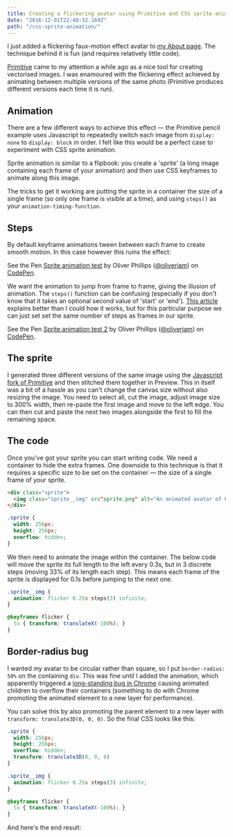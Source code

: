 ```yaml
---
title: Creating a flickering avatar using Primitive and CSS sprite animation
date: "2016-12-01T22:40:32.169Z"
path: "/css-sprite-animation/"
---
```


I just added a flickering faux-motion effect avatar to [my About page]. The technique behind it is fun (and requires relatively little code).

[Primitive] came to my attention a while ago as a nice tool for creating vectorised images. I was enamoured with the flickering effect achieved by animating between multiple versions of the same photo (Primitive produces different versions each time it is run).

## Animation

There are a few different ways to achieve this effect — the Primitive pencil example uses Javascript to repeatedly switch each image from `display: none` to `display: block` in order. I felt like this would be a perfect case to experiment with CSS sprite animation.

Sprite animation is similar to a flipbook: you create a 'sprite' (a long image containing each frame of your animation) and then use CSS keyframes to animate along this image.

The tricks to get it working are putting the sprite in a container the size of a single frame (so only one frame is visible at a time), and using `steps()` as your `animation-timing-function`.

## Steps

By default keyframe animations tween between each frame to create smooth motion. In this case however this ruins the effect:

<p data-height="350" data-theme-id="26563" data-slug-hash="QGOaPd" data-default-tab="result" data-user="oliverjam" data-embed-version="2" data-pen-title="Sprite animation test" class="codepen">See the Pen <a href="http://codepen.io/oliverjam/pen/QGOaPd/">Sprite animation test</a> by Oliver Phillips (<a href="http://codepen.io/oliverjam">@oliverjam</a>) on <a href="http://codepen.io">CodePen</a>.</p>
<script async src="https://production-assets.codepen.io/assets/embed/ei.js"></script>

We want the animation to jump from frame to frame, giving the illusion of animation. The `steps()` function can be confusing (especially if you don't know that it takes an optional second value of 'start' or 'end'). [This article] explains better than I could how it works, but for this particular purpose we can just set set the same number of steps as frames in our sprite.

<p data-height="350" data-theme-id="26563" data-slug-hash="rWpeWv" data-default-tab="result" data-user="oliverjam" data-embed-version="2" data-pen-title="Sprite animation test 2" class="codepen">See the Pen <a href="http://codepen.io/oliverjam/pen/rWpeWv/">Sprite animation test 2</a> by Oliver Phillips (<a href="http://codepen.io/oliverjam">@oliverjam</a>) on <a href="http://codepen.io">CodePen</a>.</p>
<script async src="https://production-assets.codepen.io/assets/embed/ei.js"></script>

## The sprite

I generated three different versions of the same image using the [Javascript fork of Primitive] and then stitched them together in Preview. This in itself was a bit of a hassle as you can't change the canvas size without also resizing the image. You need to select all, cut the image, adjust image size to 300% width, then re-paste the first image and move to the left edge. You can then cut and paste the next two images alongside the first to fill the remaining space.

## The code

Once you've got your sprite you can start writing code. We need a container to hide the extra frames. One downside to this technique is that it requires a specific size to be set on the container — the size of a single frame of your sprite.

```HTML
<div class="sprite">
  <img class="sprite__img" src"sprite.png" alt="An animated avatar of Oli">
</div>
```

```CSS
.sprite {
  width: 256px;
  height: 256px;
  overflow: hidden;
}
```

We then need to animate the image within the container. The below code will move the sprite its full length to the left every 0.3s, but in 3 discrete steps (moving 33% of its length each step). This means each frame of the sprite is displayed for 0.1s before jumping to the next one.

```CSS
.sprite__img {
  animation: flicker 0.25s steps(3) infinite;
}

@keyframes flicker {
  to { transform: translateX(-100%); }
}
```

## Border-radius bug

I wanted my avatar to be circular rather than square, so I put `border-radius: 50%` on the containing `div`. This was fine until I added the animation, which apparently triggered a [long-standing bug in Chrome] causing animated children to overflow their containers (something to do with Chrome promoting the animated element to a new layer for performance).

You can solve this by also promoting the parent element to a new layer with `transform: translate3D(0, 0, 0)`. So the final CSS looks like this:

```CSS
.sprite {
  width: 256px;
  height: 256px;
  overflow: hidden;
  transform: translate3D(0, 0, 0)
}

.sprite__img {
  animation: flicker 0.25s steps(3) infinite;
}

@keyframes flicker {
  to { transform: translateX(-100%); }
}
```

And here's the end result:

[my About page]: "/about"
[Primitive]: "https://github.com/fogleman/primitive"
[This article]: "https://designmodo.com/steps-css-animations/"
[Javascript fork of Primitive]: "https://ondras.github.io/primitive.js/"
[long-standing bug in Chrome]: "https://bugs.chromium.org/p/chromium/issues/detail?id=157218"
